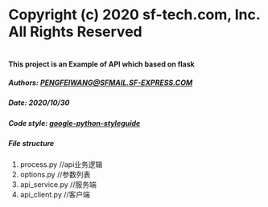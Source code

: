 # Copyright (c) 2020 sf-tech.com, Inc. All Rights Reserved
# ################################################################################ 
#### This project is an Example of API which based on flask
##### Authors: PENGFEIWANG@SFMAIL.SF-EXPRESS.COM 
##### Date: 2020/10/30
##### Code style: [google-python-styleguide](https://zh-google-styleguide.readthedocs.io/en/latest/google-python-styleguide/python_style_rules)

##### File structure
1. process.py //api业务逻辑
2. options.py //参数列表
2. api_service.py //服务端
3. api_client.py //客户端

